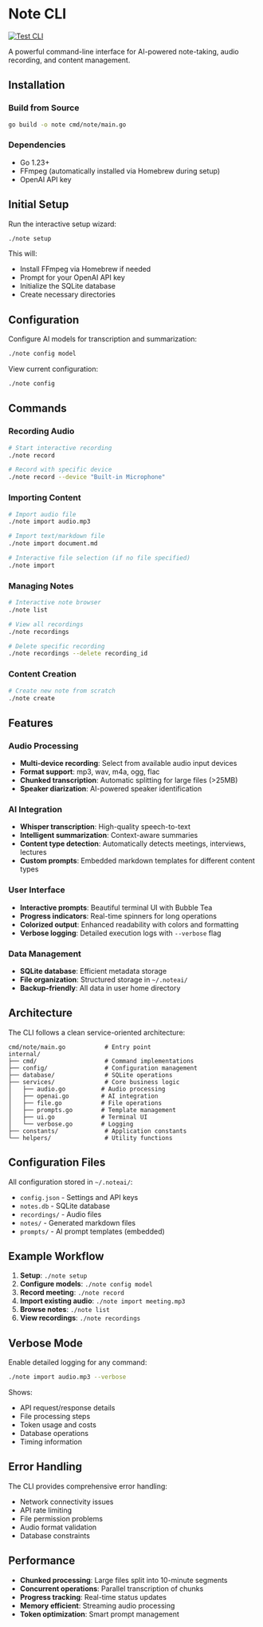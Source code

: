 # Note CLI

[![Test CLI](https://github.com/lukeymclukeface/note/actions/workflows/test-cli.yml/badge.svg?branch=master)](https://github.com/lukeymclukeface/note/actions/workflows/test-cli.yml)

A powerful command-line interface for AI-powered note-taking, audio recording, and content management.

## Installation

### Build from Source
```bash
go build -o note cmd/note/main.go
```

### Dependencies
- Go 1.23+
- FFmpeg (automatically installed via Homebrew during setup)
- OpenAI API key

## Initial Setup

Run the interactive setup wizard:
```bash
./note setup
```

This will:
- Install FFmpeg via Homebrew if needed
- Prompt for your OpenAI API key
- Initialize the SQLite database
- Create necessary directories

## Configuration

Configure AI models for transcription and summarization:
```bash
./note config model
```

View current configuration:
```bash
./note config
```

## Commands

### Recording Audio
```bash
# Start interactive recording
./note record

# Record with specific device
./note record --device "Built-in Microphone"
```

### Importing Content
```bash
# Import audio file
./note import audio.mp3

# Import text/markdown file
./note import document.md

# Interactive file selection (if no file specified)
./note import
```

### Managing Notes
```bash
# Interactive note browser
./note list

# View all recordings
./note recordings

# Delete specific recording
./note recordings --delete recording_id
```

### Content Creation
```bash
# Create new note from scratch
./note create
```

## Features

### Audio Processing
- **Multi-device recording**: Select from available audio input devices
- **Format support**: mp3, wav, m4a, ogg, flac
- **Chunked transcription**: Automatic splitting for large files (>25MB)
- **Speaker diarization**: AI-powered speaker identification

### AI Integration
- **Whisper transcription**: High-quality speech-to-text
- **Intelligent summarization**: Context-aware summaries
- **Content type detection**: Automatically detects meetings, interviews, lectures
- **Custom prompts**: Embedded markdown templates for different content types

### User Interface
- **Interactive prompts**: Beautiful terminal UI with Bubble Tea
- **Progress indicators**: Real-time spinners for long operations
- **Colorized output**: Enhanced readability with colors and formatting
- **Verbose logging**: Detailed execution logs with `--verbose` flag

### Data Management
- **SQLite database**: Efficient metadata storage
- **File organization**: Structured storage in `~/.noteai/`
- **Backup-friendly**: All data in user home directory

## Architecture

The CLI follows a clean service-oriented architecture:

```
cmd/note/main.go           # Entry point
internal/
├── cmd/                   # Command implementations
├── config/                # Configuration management
├── database/              # SQLite operations
├── services/              # Core business logic
│   ├── audio.go          # Audio processing
│   ├── openai.go         # AI integration
│   ├── file.go           # File operations
│   ├── prompts.go        # Template management
│   ├── ui.go             # Terminal UI
│   └── verbose.go        # Logging
├── constants/             # Application constants
└── helpers/               # Utility functions
```

## Configuration Files

All configuration stored in `~/.noteai/`:

- `config.json` - Settings and API keys
- `notes.db` - SQLite database
- `recordings/` - Audio files
- `notes/` - Generated markdown files
- `prompts/` - AI prompt templates (embedded)

## Example Workflow

1. **Setup**: `./note setup`
2. **Configure models**: `./note config model`
3. **Record meeting**: `./note record`
4. **Import existing audio**: `./note import meeting.mp3`
5. **Browse notes**: `./note list`
6. **View recordings**: `./note recordings`

## Verbose Mode

Enable detailed logging for any command:
```bash
./note import audio.mp3 --verbose
```

Shows:
- API request/response details
- File processing steps
- Token usage and costs
- Database operations
- Timing information

## Error Handling

The CLI provides comprehensive error handling:
- Network connectivity issues
- API rate limiting
- File permission problems
- Audio format validation
- Database constraints

## Performance

- **Chunked processing**: Large files split into 10-minute segments
- **Concurrent operations**: Parallel transcription of chunks
- **Progress tracking**: Real-time status updates
- **Memory efficient**: Streaming audio processing
- **Token optimization**: Smart prompt management

